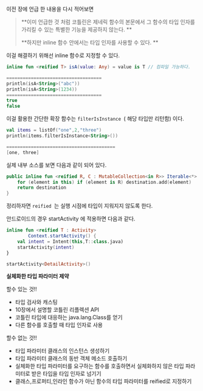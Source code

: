 이전 장에 언급 한 내용을 다시 적어보면

> **이미 언급한 것 처럼 코틀린은 제네릭 함수의 본문에서 그 함수의 타입 인자를 가리킬 수 있는 특별한 기능을 제공하지 않는다. **
>
> **하지만 inline 함수 안에서는 타입 인자를 사용할 수 있다. **

이걸 해결하기 위해선 inline 함수로 지정할 수 있다. 

```kotlin
inline fun <reified T> isA(value: Any) = value is T // 컴파일 가능하다. 

===================================
println(isA<String>("abc"))
println(isA<String>(1234))
===================================
true
false
```

이걸 활용한 간단한 확장 함수는 `filterIsInstance `\( 해당 타입만 리턴함\) 이다.

```kotlin
val items = listOf("one",2,"three")
println(items.filterIsInstance<String>())

========================================
[one, three]
```

실제 내부 소스를 보면 다음과 같이 되어 있다. 

```kotlin
public inline fun <reified R, C : MutableCollection<in R>> Iterable<*>.filterIsInstanceTo(destination: C): C {
    for (element in this) if (element is R) destination.add(element)
    return destination
}
```

정리하자면 `reified `는 실행 시점에 타입이 지워지지 않도록 한다. 

안드로이드의 경우 startActivity 에 적용하면 다음과 같다. 

```kotlin
inline fun <reified T : Activity>
        Context.startActivity() {
    val intent = Intent(this,T::class.java)
    startActivity(intent)
}

startActivity<DetailActivity>()
```



**실체화한 타입 파라미터 제약**

할수 있는 것!!

* 타입 검사와 캐스팅
* 10장에서 설명할 코틀린 리플렉션 API
* 코틀린 타입에 대응하는 java.lang.Class를 얻기
* 다른 함수를 호출할 때 타입 인자로 사용

할수 없는 것!!

* 타입 파라미터 클래스의 인스턴스 생성하기
* 타입 파라미터 클래스의 동반 객체 메소드 호출하기
* 실체화한 타입 파라미터를 요구하는 함수를 호출하면서 실체화하지 않은 타입 파라미터로 받은 타입을 타입 인자로 넘기기
* 클래스,프로퍼티,인라인 함수가 아닌 함수의 타입 파라미터를 reified로 지정하기



